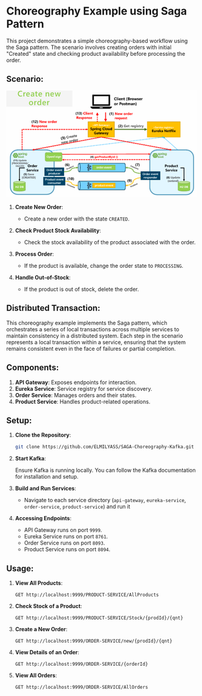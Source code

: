 # Choreography Example using Saga Pattern

This project demonstrates a simple choreography-based workflow using the Saga pattern. The scenario involves creating orders with initial "Created" state and checking product availability before processing the order.

## Scenario:

![Alt text](./Capture.PNG)

1. **Create New Order**:

   - Create a new order with the state `CREATED`.

2. **Check Product Stock Availability**:

   - Check the stock availability of the product associated with the order.

3. **Process Order**:

   - If the product is available, change the order state to `PROCESSING`.

4. **Handle Out-of-Stock**:
   - If the product is out of stock, delete the order.

## Distributed Transaction:

This choreography example implements the Saga pattern, which orchestrates a series of local transactions across multiple services to maintain consistency in a distributed system. Each step in the scenario represents a local transaction within a service, ensuring that the system remains consistent even in the face of failures or partial completion.

## Components:

1. **API Gateway**: Exposes endpoints for interaction.
2. **Eureka Service**: Service registry for service discovery.
3. **Order Service**: Manages orders and their states.
4. **Product Service**: Handles product-related operations.

## Setup:

1. **Clone the Repository**:

   ```bash
   git clone https://github.com/ELMILYASS/SAGA-Choreography-Kafka.git
   ```

2. **Start Kafka**:

   Ensure Kafka is running locally. You can follow the Kafka documentation for installation and setup.

3. **Build and Run Services**:

   - Navigate to each service directory (`api-gateway`, `eureka-service`, `order-service`, `product-service`) and run it

4. **Accessing Endpoints**:

   - API Gateway runs on port `9999`.
   - Eureka Service runs on port `8761`.
   - Order Service runs on port `8093`.
   - Product Service runs on port `8094`.

## Usage:

1. **View All Products**:

   ```http
   GET http://localhost:9999/PRODUCT-SERVICE/AllProducts
   ```

2. **Check Stock of a Product**:

   ```http
   GET http://localhost:9999/PRODUCT-SERVICE/Stock/{prodId}/{qnt}
   ```

3. **Create a New Order**:

   ```http
   GET http://localhost:9999/ORDER-SERVICE/new/{prodId}/{qnt}
   ```

4. **View Details of an Order**:

   ```http
   GET http://localhost:9999/ORDER-SERVICE/{orderId}
   ```

5. **View All Orders**:

   ```http
   GET http://localhost:9999/ORDER-SERVICE/AllOrders
   ```
